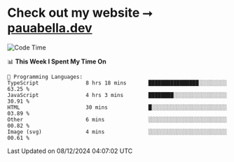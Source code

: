 # Check out my website ⭢ [pauabella.dev](https://pauabella.dev)

<!--START_SECTION:waka-->
![Code Time](http://img.shields.io/badge/Code%20Time-3%2C950%20hrs%202%20mins-blue)

📊 **This Week I Spent My Time On** 

```text
💬 Programming Languages: 
TypeScript               8 hrs 18 mins       ████████████████░░░░░░░░░   63.25 % 
JavaScript               4 hrs 3 mins        ████████░░░░░░░░░░░░░░░░░   30.91 % 
HTML                     30 mins             █░░░░░░░░░░░░░░░░░░░░░░░░   03.89 % 
Other                    6 mins              ░░░░░░░░░░░░░░░░░░░░░░░░░   00.82 % 
Image (svg)              4 mins              ░░░░░░░░░░░░░░░░░░░░░░░░░   00.61 % 
```


 Last Updated on 08/12/2024 04:07:02 UTC
<!--END_SECTION:waka-->
